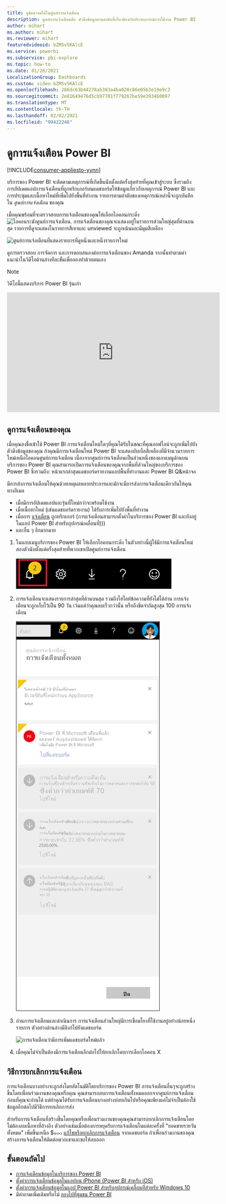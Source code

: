 ```yaml
---
title: ดูข้อความได้ในศูนย์การแจ้งเตือน
description: ศูนย์การแจ้งเตือนคือ ตัวดึงข้อมูลตามลำดับที่เกี่ยวข้องกับประสบการณ์การใช้งาน Power BI ของคุณ
author: mihart
ms.author: mihart
ms.reviewer: mihart
featuredvideoid: bZMSv5KAlcE
ms.service: powerbi
ms.subservice: pbi-explore
ms.topic: how-to
ms.date: 01/26/2021
LocalizationGroup: Dashboards
ms.custom: video-bZMSv5KAlcE
ms.openlocfilehash: 286dc63b44278ab383a4ba020c86e0563e19e9c3
ms.sourcegitcommit: 2e81649476d5cb97701f779267be59e393460097
ms.translationtype: MT
ms.contentlocale: th-TH
ms.lasthandoff: 02/02/2021
ms.locfileid: "99422246"
---
```

# <a name="view-power-bi-notifications"></a>ดูการแจ้งเตือน Power BI

[!INCLUDE[consumer-appliesto-yynn](../includes/consumer-appliesto-yynn.md)]


บริการของ Power BI จะติดตามเหตุการณ์ที่เกิดขึ้นนับตั้งแต่ครั้งสุดท้ายที่คุณเข้าสู่ระบบ ซึ่งรวมถึงการอัปเดตแอปการแจ้งเตือนที่ถูกทริกเกอร์บนแดชบอร์ดให้ข้อมูลเกี่ยวกับเหตุการณ์ Power BI และการประชุมและเนื้อหาใหม่ที่เพิ่มไปยังพื้นที่ทำงาน รายการตามลำดับของเหตุการณ์เหล่านี้จะถูกบันทึกใน *ศูนย์การแจ้งเตือน* ของคุณ 

เมื่อคุณพร้อมที่จะตรวจสอบการแจ้งเตือนของคุณให้เลือกไอคอนกระดิ่ง  ![ไอคอนระฆังศูนย์การแจ้งเตือน](./media/end-user-notification-center/power-bi-bell.png). การแจ้งเตือนของคุณจะแสดงอยู่ในรายการส่วนใหญ่สุดที่ด้านบนสุด รายการที่ดูจะแสดงในรายการสีเทาและ unviewed จะถูกเน้นและมีมุมสีเหลือง   

![ศูนย์การแจ้งเตือนที่แสดงรายการที่ดูหนึ่งและหนึ่งรายการใหม่](./media/end-user-notification-center/power-bi-new.png)

ดูการตรวจสอบ การจัดการ และการตอบสนองต่อการแจ้งเตือนของ Amanda จากนั้นทำตามคำแนะนำในวิดีโอด้านล่างทีละขั้นเพื่อลองทำด้วยตนเอง    

> [!NOTE]
> วิดีโอนี้แสดงบริการ Power BI รุ่นเก่า 

<iframe width="560" height="315" src="https://www.youtube.com/embed/bZMSv5KAlcE" frameborder="0" allowfullscreen></iframe>

## <a name="view-your-notifications"></a>ดูการแจ้งเตือนของคุณ
เมื่อคุณลงชื่อเข้าใช้ Power BI การแจ้งเตือนใหม่ใดๆที่คุณได้รับในขณะที่คุณออฟไลน์จะถูกเพิ่มไปยังตัวดึงข้อมูลของคุณ ถ้าคุณมีการแจ้งเตือนใหม่ Power BI จะแสดงบับเบิ้ลสีเหลืองที่มีจำนวนรายการใหม่เหนือไอคอนศูนย์การแจ้งเตือน เนื่องจากศูนย์การแจ้งเตือนเป็นส่วนหนึ่งของแถบเมนูด้านบนบริการของ Power BI คุณสามารถเปิดการแจ้งเตือนของคุณจากพื้นที่ส่วนใหญ่ของบริการของ Power BI ซึ่งรวมถึง: หน้าแรกล่าสุดแดชบอร์ดรายงานแอปพื้นที่ทำงานและ Power BI Q&หน้าจอ

มีการส่งการแจ้งเตือนให้คุณด้วยเหตุผลหลายประการและมักจะมีการส่งการแจ้งเตือนเดียวกันให้คุณทางอีเมล 
- เมื่อมีการอัปเดตแอปและรุ่นที่ใหม่กว่าจะพร้อมใช้งาน
- เมื่อเนื้อหาใหม่ (เช่นแดชบอร์ดรายงาน) ได้รับการเพิ่มไปยังพื้นที่ทำงาน
- เมื่อการ [แจ้งเตือน](end-user-alerts.md) ถูกทริกเกอร์ (การแจ้งเตือนสามารถตั้งค่าในบริการของ Power BI และยังอยู่ในแอป Power BI สำหรับอุปกรณ์เคลื่อนที่)))
- และอื่น ๆ อีกมากมาย


   
1. ในแถบเมนูบริการของ Power BI ให้เลือกไอคอนกระดิ่ง ในตัวอย่างนี้ผู้ใช้มีการแจ้งเตือนใหม่สองตัวนับตั้งแต่ครั้งสุดท้ายที่พวกเขาเปิดศูนย์การแจ้งเตือน
   
   ![แถบเมนูด้านบนที่มีไอคอนการแจ้งเตือนที่เลือก](./media/end-user-notification-center/power-bi-notification-icon.png)
2. การแจ้งเตือนจะแสดงรายการล่าสุดที่ด้านบนสุด รวมถึงไฮไลท์ข้อความที่ยังไม่ได้อ่าน การแจ้งเตือนจะถูกเก็บไว้เป็น 90 วัน เว้นแต่ว่าคุณลบเร็วกว่านั้น หรือถึงขีดจำกัดสูงสุด 100 การแจ้งเตือน
   
   ![ศูนย์การแจ้งเตือน](./media/end-user-notification-center/power-bi-notifications-center.png)

3. อ่านการแจ้งเตือนและดำเนินการ การแจ้งเตือนส่วนใหญ่มีการเชื่อมโยงที่ใช้งานอยู่อย่างน้อยหนึ่งรายการ  ตัวอย่างด้านล่างมีลิงก์ไปยังแดชบอร์ด

   ![การแจ้งเตือนว่ามีการเพิ่มแดชบอร์ดใหม่แล้ว](./media/end-user-notification-center/power-bi-alert.png)

1. เมื่อคุณไม่จำเป็นต้องมีการแจ้งเตือนอีกต่อไปให้ยกเลิกโดยการเลือกไอคอน X    

 
## <a name="how-to-cancel-a-notification"></a>วิธีการยกเลิกการแจ้งเตือน
การแจ้งเตือนบางอย่างจะถูกส่งโดยอัตโนมัติโดยบริการของ Power BI การแจ้งเตือนอื่นๆจะถูกสร้างขึ้นโดยเพื่อนร่วมงานของคุณหรือคุณ คุณสามารถลบการแจ้งเตือนทั้งหมดออกจากศูนย์การแจ้งเตือนก่อนที่คุณจะอ่านได้ แต่ถ้าคุณได้รับการแจ้งเตือนบางอย่างบ่อยเกินไปหรือคุณเพียงแค่ไม่จำเป็นต้องใช้ข้อมูลอีกต่อไปมีวิธีการยกเลิกการส่ง 

สำหรับการแจ้งเตือนที่สร้างขึ้นโดยคุณหรือเพื่อนร่วมงานของคุณคุณสามารถยกเลิกการแจ้งเตือนโดยไม่ต้องลบเนื้อหาที่อ้างอิง ตัวอย่างเช่นเมื่อต้องการหยุดรับการแจ้งเตือนในแต่ละครั้งที่ "ยอดขายรายวันทั้งหมด" เพิ่มขึ้นเหนือ $๑๐๐ [แก้ไขหรือยกเลิกการแจ้งเตือน](end-user-alerts.md) จากแดชบอร์ด ถ้าเพื่อนร่วมงานของคุณสร้างการแจ้งเตือนให้ติดต่อพวกเขาและขอให้ลบออก


## <a name="next-steps"></a>ขั้นตอนถัดไป
* [การแจ้งเตือนข้อมูลในบริการของ Power BI](end-user-alerts.md)
* [ตั้งค่าการแจ้งเตือนข้อมูลในแอปบน iPhone (Power BI สำหรับ iOS)](mobile/mobile-set-data-alerts-in-the-mobile-apps.md)
* [ตั้งค่าการแจ้งเตือนข้อมูลในแอป Power BI สำหรับอุปกรณ์เคลื่อนที่สำหรับ Windows 10](mobile/mobile-set-data-alerts-in-the-mobile-apps.md)
* มีคำถามเพิ่มเติมหรือไม่ [ลองไปที่ชุมชน Power BI](https://community.powerbi.com/)

